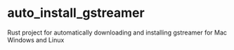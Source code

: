 # auto_install_gstreamer
Rust project for automatically downloading and installing gstreamer for Mac Windows and Linux
